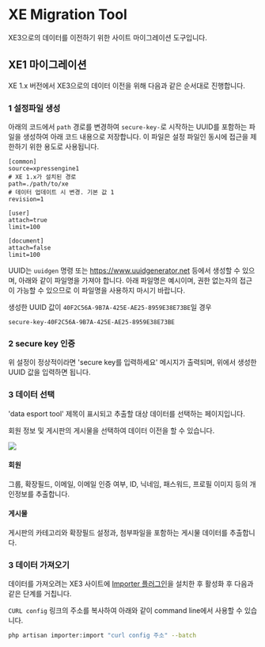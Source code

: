 # XE Migration Tool
XE3으로의 데이터를 이전하기 위한 사이트 마이그레이션 도구입니다.

## XE1 마이그레이션
XE 1.x 버전에서 XE3으로의 데이터 이전을 위해 다음과 같은 순서대로 진행합니다.

### 1 설정파일 생성
아래의 코드에서 `path` 경로를 변경하여 `secure-key-`로 시작하는 UUID를 포함하는 파일을 생성하여 아래 코드 내용으로 저장합니다.
이 파일은 설정 파일인 동시에 접근을 제한하기 위한 용도로 사용됩니다.

```
[common]
source=xpressengine1
# XE 1.x가 설치된 경로
path=./path/to/xe
# 데이터 업데이트 시 변경. 기본 값 1
revision=1

[user]
attach=true
limit=100

[document]
attach=false
limit=100
```

UUID는 `uuidgen` 명령 또는 https://www.uuidgenerator.net 등에서 생성할 수 있으며, 아래와 같이 파일명을 가져야 합니다.
아래 파일명은 예시이며, 권한 없는자의 접근이 가능할 수 있으므로 이 파일명을 사용하지 마시기 바랍니다.

생성한 UUID 값이 `40F2C56A-9B7A-425E-AE25-8959E38E73BE`일 경우
```
secure-key-40F2C56A-9B7A-425E-AE25-8959E38E73BE
```

### 2 secure key 인증
위 설정이 정상적이라면 'secure key를 입력하세요' 메시지가 출력되며, 위에서 생성한 UUID 값을 입력하면 됩니다.

### 3 데이터 선택
'data esport tool' 제목이 표시되고 추출할 대상 데이터를 선택하는 페이지입니다.

회원 정보 및 게시판의 게시물을 선택하여 데이터 이전을 할 수 있습니다.

![](https://github.com/xpressengine/xpressengine-migration/blob/master/assets/step02.png?raw=true)

#### 회원
그룹, 확장필드, 이메일, 이메일 인증 여부, ID, 닉네임, 패스워드, 프로필 이미지 등의 개인정보를 추출합니다.

#### 게시물
게시판의 카테고리와 확장필드 설정과, 첨부파일을 포함하는 게시물 데이터를 추출합니다.

### 3 데이터 가져오기
데이터를 가져오려는 XE3 사이트에 [Importer 플러그인](https://github.com/xpressengine/xe3_migrator)을 설치한 후 활성화 후 다음과 같은 단계를 거칩니다.

`CURL config` 링크의 주소를 복사하여 아래와 같이 command line에서 사용할 수 있습니다.


```bash
php artisan importer:import "curl config 주소" --batch
```
